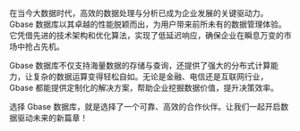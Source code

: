 在当今大数据时代，高效的数据处理与分析已成为企业发展的关键驱动力。Gbase 数据库以其卓越的性能脱颖而出，为用户带来前所未有的数据管理体验。它凭借先进的技术架构和优化算法，实现了低延迟响应，确保企业在瞬息万变的市场中抢占先机。

Gbase 数据库不仅支持海量数据的存储与查询，还提供了强大的分布式计算能力，让复杂的数据运算变得轻松自如。无论是金融、电信还是互联网行业，Gbase 都能提供定制化的解决方案，帮助企业挖掘数据价值，提升决策效率。

选择 Gbase 数据库，就是选择了一个可靠、高效的合作伙伴。让我们一起开启数据驱动未来的新篇章！